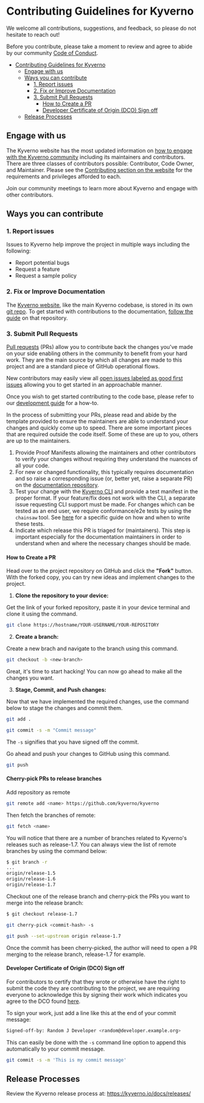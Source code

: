 # Contributing Guidelines for Kyverno

We welcome all contributions, suggestions, and feedback, so please do not hesitate to reach out!

Before you contribute, please take a moment to review and agree to abide by our community [Code of Conduct](/CODE_OF_CONDUCT.md).

- [Contributing Guidelines for Kyverno](#contributing-guidelines-for-kyverno)
  - [Engage with us](#engage-with-us)
  - [Ways you can contribute](#ways-you-can-contribute)
    - [1. Report issues](#1-report-issues)
    - [2. Fix or Improve Documentation](#2-fix-or-improve-documentation)
    - [3. Submit Pull Requests](#3-submit-pull-requests)
      - [How to Create a PR](#how-to-create-a-pr)
      - [Developer Certificate of Origin (DCO) Sign off](#developer-certificate-of-origin-dco-sign-off)
  - [Release Processes](#release-processes)

## Engage with us

The Kyverno website has the most updated information on [how to engage with the Kyverno community](https://kyverno.io/community/) including its maintainers and contributors. There are three classes of contributors possible: Contributor, Code Owner, and Maintainer. Please see the [Contributing section on the website](https://kyverno.io/community/#contributing) for the requirements and privileges afforded to each.

Join our community meetings to learn more about Kyverno and engage with other contributors.

## Ways you can contribute

### 1. Report issues

Issues to Kyverno help improve the project in multiple ways including the following:

- Report potential bugs
- Request a feature
- Request a sample policy

### 2. Fix or Improve Documentation

The [Kyverno website](https://kyverno.io), like the main Kyverno codebase, is stored in its own [git repo](https://github.com/kyverno/website). To get started with contributions to the documentation, [follow the guide](https://github.com/kyverno/website#contributing) on that repository.

### 3. Submit Pull Requests

[Pull requests](https://docs.github.com/en/github/collaborating-with-pull-requests/proposing-changes-to-your-work-with-pull-requests/about-pull-requests) (PRs) allow you to contribute back the changes you've made on your side enabling others in the community to benefit from your hard work. They are the main source by which all changes are made to this project and are a standard piece of GitHub operational flows.

New contributors may easily view all [open issues labeled as good first issues](https://github.com/kyverno/kyverno/issues?q=is%3Aissue+is%3Aopen+label%3A%22good+first+issue%22) allowing you to get started in an approachable manner.

Once you wish to get started contributing to the code base, please refer to our [development guide](/DEVELOPMENT.md) for a how-to.

In the process of submitting your PRs, please read and abide by the template provided to ensure the maintainers are able to understand your changes and quickly come up to speed. There are some important pieces that are required outside the code itself. Some of these are up to you, others are up to the maintainers.

1. Provide Proof Manifests allowing the maintainers and other contributors to verify your changes without requiring they understand the nuances of all your code.
2. For new or changed functionality, this typically requires documentation and so raise a corresponding issue (or, better yet, raise a separate PR) on the [documentation repository](https://github.com/kyverno/website).
3. Test your change with the [Kyverno CLI](https://kyverno.io/docs/kyverno-cli/) and provide a test manifest in the proper format. If your feature/fix does not work with the CLI, a separate issue requesting CLI support must be made. For changes which can be tested as an end user, we require conformance/e2e tests by using the `chainsaw` tool. See [here](https://github.com/kyverno/kyverno/tree/main/test/conformance/chainsaw/README.md) for a specific guide on how and when to write these tests.
4. Indicate which release this PR is triaged for (maintainers). This step is important especially for the documentation maintainers in order to understand when and where the necessary changes should be made.

#### How to Create a PR

Head over to the project repository on GitHub and click the **"Fork"** button. With the forked copy, you can try new ideas and implement changes to the project.

1. **Clone the repository to your device:**

Get the link of your forked repository, paste it in your device terminal and clone it using the command.

```sh
git clone https://hostname/YOUR-USERNAME/YOUR-REPOSITORY
```

2. **Create a branch:**

Create a new brach and navigate to the branch using this command.

```sh
git checkout -b <new-branch>
```

Great, it's time to start hacking! You can now go ahead to make all the changes you want.

3. **Stage, Commit, and Push changes:**

Now that we have implemented the required changes, use the command below to stage the changes and commit them.

```sh
git add .
```

```sh
git commit -s -m "Commit message"
```

The `-s` signifies that you have signed off the commit.

Go ahead and push your changes to GitHub using this command.

```sh
git push
```

#### Cherry-pick PRs to release branches

Add repository as remote 

```sh
git remote add <name> https://github.com/kyverno/kyverno
```
Then fetch the branches of remote:

```sh
git fetch <name>
```

 You will notice that there are a number of branches related to Kyverno's releases such as release-1.7. You can always view the list of remote branches by using the command below:

```sh
$ git branch -r
...
origin/release-1.5
origin/release-1.6
origin/release-1.7
```

Checkout one of the release branch and cherry-pick the PRs you want to merge into the release branch:

```sh
$ git checkout release-1.7

git cherry-pick <commit-hash> -s

git push --set-upstream origin release-1.7
```

Once the commit has been cherry-picked, the author will need to open a PR merging to the release branch, release-1.7 for example.

#### Developer Certificate of Origin (DCO) Sign off

For contributors to certify that they wrote or otherwise have the right to submit the code they are contributing to the project, we are requiring everyone to acknowledge this by signing their work which indicates you agree to the DCO found [here](https://developercertificate.org/).

To sign your work, just add a line like this at the end of your commit message:

```sh
Signed-off-by: Random J Developer <random@developer.example.org>
```

This can easily be done with the `-s` command line option to append this automatically to your commit message.

```sh
git commit -s -m 'This is my commit message'
```

## Release Processes

Review the Kyverno release process at: https://kyverno.io/docs/releases/
